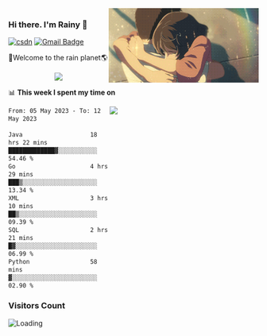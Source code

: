 <img  align='right' height="150" src="https://github.com/LikeRainDay/LikeRainDay/blob/master/pic/img_rain_1.gif?raw=true">



### Hi there. I'm Rainy :lemon:

[![csdn](https://img.shields.io/badge/-csdn-c14438?style=flat-square&logo=c&logoColor=white)](https://blog.csdn.net/qq_15807167)
[![Gmail Badge](https://img.shields.io/badge/-gmail-c14438?style=flat-square&logo=Gmail&logoColor=white&link=mailto:houshuai0816@gmail.com)](mailto:houshuai0816@gmail.com)

🚀Welcome to the rain planet🌎

<center>
<img align='center'  src="https://source.unsplash.com/random/1200x600">
</center>

📊 **This week I spent my time on**

<img align='right'   width="300" src="https://github-readme-stats.vercel.app/api?username=LikeRainDay&show_icons=true&title_color=fff&icon_color=79ff97&text_color=9f9f9f&bg_color=151515&count_private=true">

<!--START_SECTION:waka-->

```text
From: 05 May 2023 - To: 12 May 2023

Java                   18 hrs 22 mins  █████████████▓░░░░░░░░░░░   54.46 %
Go                     4 hrs 29 mins   ███▒░░░░░░░░░░░░░░░░░░░░░   13.34 %
XML                    3 hrs 10 mins   ██▒░░░░░░░░░░░░░░░░░░░░░░   09.39 %
SQL                    2 hrs 21 mins   █▓░░░░░░░░░░░░░░░░░░░░░░░   06.99 %
Python                 58 mins         ▓░░░░░░░░░░░░░░░░░░░░░░░░   02.90 %
```

<!--END_SECTION:waka-->

### Visitors Count
<img align="left" src = "https://profile-counter.glitch.me/LikeRainDay/count.svg" alt ="Loading">

